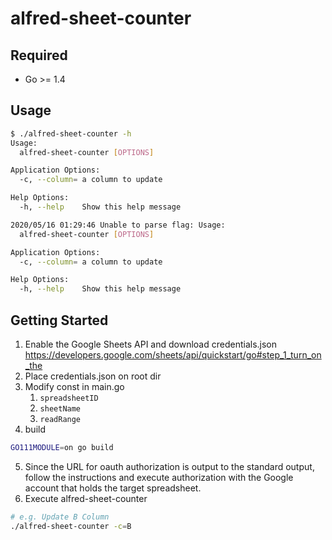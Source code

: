 # alfred-sheet-counter

## Required

- Go >= 1.4

## Usage

```bash
$ ./alfred-sheet-counter -h
Usage:
  alfred-sheet-counter [OPTIONS]

Application Options:
  -c, --column= a column to update

Help Options:
  -h, --help    Show this help message

2020/05/16 01:29:46 Unable to parse flag: Usage:
  alfred-sheet-counter [OPTIONS]

Application Options:
  -c, --column= a column to update

Help Options:
  -h, --help    Show this help message
```

## Getting Started

1. Enable the Google Sheets API and download credentials.json
<https://developers.google.com/sheets/api/quickstart/go#step_1_turn_on_the>
2. Place credentials.json on root dir
3. Modify const in main.go
   1. `spreadsheetID`
   2. `sheetName`
   3. `readRange`
4. build
```bash
GO111MODULE=on go build
```
5. Since the URL for oauth authorization is output to the standard output, follow the instructions and execute authorization with the Google account that holds the target spreadsheet.
6. Execute alfred-sheet-counter
```bash
# e.g. Update B Column
./alfred-sheet-counter -c=B
```
